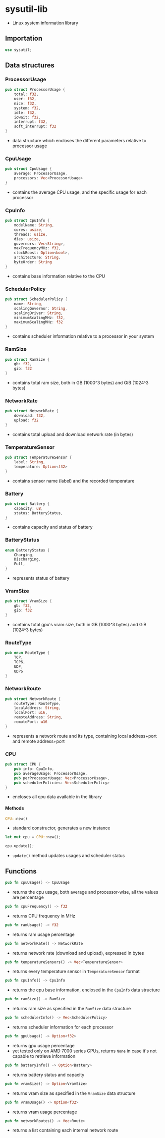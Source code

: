 # sysutil-lib
- Linux system information library

## Importation
```rust
use sysutil;
```

## Data structures
### ProcessorUsage
```rust
pub struct ProcessorUsage {
    total: f32,
    user: f32,
    nice: f32,
    system: f32,
    idle: f32,
    iowait: f32,
    interrupt: f32,
    soft_interrupt: f32
}
```
- data structure which encloses the different parameters relative to processor usage

### CpuUsage
```rust
pub struct CpuUsage {
    average: ProcessorUsage,
    processors: Vec<ProcessorUsage>
}
```
- contains the average CPU usage, and the specific usage for each processor

### CpuInfo
```rust
pub struct CpuInfo {
    modelName: String,
    cores: usize,
    threads: usize,
    dies: usize,
    governors: Vec<String>,
    maxFrequencyMHz: f32,
    clockBoost: Option<bool>,
    architecture: String,
    byteOrder: String
}
```
- contains base information relative to the CPU

### SchedulerPolicy
```rust
pub struct SchedulerPolicy {
    name: String,
    scalingGovernor: String,
    scalingDriver: String,
    minimumScalingMHz: f32,
    maximumScalingMHz: f32
}
```
- contains scheduler information relative to a processor in your system

### RamSize
```rust
pub struct RamSize {
    gb: f32,
    gib: f32
}
```
- contains total ram size, both in GB (1000^3 bytes) and GiB (1024^3 bytes) 

### NetworkRate
```rust
pub struct NetworkRate {
    download: f32,
    upload: f32
}
```
- contains total upload and download network rate (in bytes)

### TemperatureSensor
```rust
pub struct TemperatureSensor {
    label: String,
    temperature: Option<f32>
}
```
- contains sensor name (label) and the recorded temperature

### Battery

```rust
pub struct Battery {
    capacity: u8,
    status: BatteryStatus, 
}
```

- contains capacity and status of battery

### BatteryStatus

```rust
enum BatteryStatus {
    Charging,
    Discharging,
    Full,
}
```

- represents status of battery

### VramSize
```rust
pub struct VramSize {
    gb: f32,
    gib: f32
}
```
- contains total gpu's vram size, both in GB (1000^3 bytes) and GiB (1024^3 bytes)

### RouteType
```rust
pub enum RouteType {
    TCP,
    TCP6,
    UDP,
    UDP6
}
```

### NetworkRoute
```rust
pub struct NetworkRoute {
    routeType: RouteType,
    localAddress: String,
    localPort: u16,
    remoteAddress: String,
    remotePort: u16
}
```
-  represents a network route and its type, containing local address+port and remote address+port

### CPU
```rust
pub struct CPU {
    pub info: CpuInfo,
    pub averageUsage: ProcessorUsage,
    pub perProcessorUsage: Vec<ProcessorUsage>,
    pub schedulerPolicies: Vec<SchedulerPolicy>
}
```
- encloses all cpu data available in the library
#### Methods

```rust 
CPU::new()
```
- standard constructor, generates a new instance

```rust
let mut cpu = CPU::new();

cpu.update();
```
- `update()` method updates usages and scheduler status

## Functions
```rust
pub fn cpuUsage() -> CpuUsage
```
- returns the cpu usage, both average and processor-wise, all the values are percentage
```rust
pub fn cpuFrequency() -> f32
```
- returns CPU frequency in MHz

```rust
pub fn ramUsage() -> f32 
```
- returns ram usage percentage

```rust
pub fn networkRate() -> NetworkRate
```
- returns network rate (download and upload), expressed in bytes

```rust
pub fn temperatureSensors() -> Vec<TemperatureSensor>
```
- returns every temperature sensor in `TemperatureSensor` format

```rust
pub fn cpuInfo() -> CpuInfo
```
- returns the cpu base information, enclosed in the `CpuInfo` data structure

```rust
pub fn ramSize() -> RamSize
```
- returns ram size as specified in the `RamSize` data structure

```rust
pub fn schedulerInfo() -> Vec<SchedulerPolicy>
```
- returns scheduler information for each processor

```rust
pub fn gpuUsage() -> Option<f32>
```
- returns gpu usage percentage
- yet tested only on AMD 7000 series GPUs, returns `None` in case it's not capable to retrieve information

```rust
pub fn batteryInfo() -> Option<Battery> 
```
- returns battery status and capacity

```rust
pub fn vramSize() -> Option<VramSize>
```
- returns vram size as specified in the `VramSize` data structure

```rust
pub fn vramUsage() -> Option<f32>
```
- returns vram usage percentage

```rust
pub fn networkRoutes() -> Vec<Route>
```
- returns a list containing each internal network route